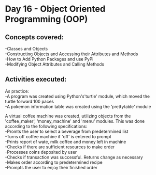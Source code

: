 # **Day 16 - Object Oriented Programming (OOP)**

## Concepts covered:
-Classes and Objects\
-Constructing Objects and Accessing their Attributes and Methods\
-How to Add Python Packages and use PyPi\
-Modifying Object Attributes and Calling Methods

## Activities executed:
As practice:\
-A program was created using Python's'turtle' module, which moved the turtle forward 100 paces\
-A pokemon information table was created using the 'prettytable' module

A virtual coffee machine was created, utilizing objects from the 'coffee_maker', 'money_machine' and 'menu' modules. This was done according to the following specifications:\
-Promts the user to select a beverage from predetermined list\
-Turns off coffee machine if 'off' is entered to prompt\
-Prints report of wate, milk coffee and money left in machine\
-Checks if there are sufficient resources to make order\
-Processes coins deposited by user\
-Checks if transaction was successful. Returns change as necessary\
-Makes order according to predetermined recipe\
-Prompts the user to enjoy their finished order
